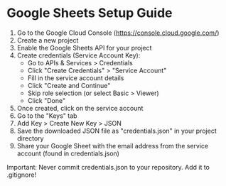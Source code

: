 # Google Sheets Setup Guide

1. Go to the Google Cloud Console (https://console.cloud.google.com/)
2. Create a new project
3. Enable the Google Sheets API for your project
4. Create credentials (Service Account Key):
   - Go to APIs & Services > Credentials
   - Click "Create Credentials" > "Service Account"
   - Fill in the service account details
   - Click "Create and Continue"
   - Skip role selection (or select Basic > Viewer)
   - Click "Done"
5. Once created, click on the service account
6. Go to the "Keys" tab
7. Add Key > Create New Key > JSON
8. Save the downloaded JSON file as "credentials.json" in your project directory
9. Share your Google Sheet with the email address from the service account (found in credentials.json)

Important: Never commit credentials.json to your repository. Add it to .gitignore!